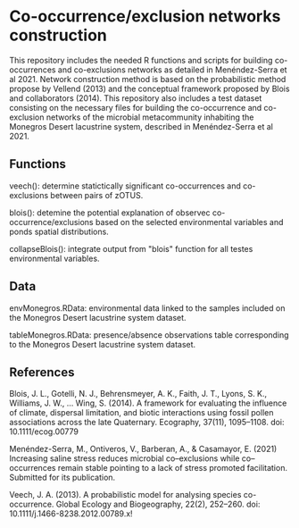 # Co-occurrence/exclusion networks construction

This repository includes the needed R functions and scripts for building co-occurrences and co-exclusions networks as detailed in Menéndez-Serra et al 2021. Network construction method is based on the probabilistic method propose by Vellend (2013) and the conceptual framework proposed by Blois and collaborators (2014). This repository also includes a test dataset consisting on the necessary files for building the co-occurrence and co-exclusion networks of the microbial metacommunity inhabiting the Monegros Desert lacustrine system, described in Menéndez-Serra et al 2021. 

## Functions

veech(): determine statictically significant co-occurrences and co-exclusions between pairs of zOTUS.

blois(): detemine the potential explanation of observec co-occurrence/exclusions based on the selected environmental variables and ponds spatial distributions.

collapseBlois(): integrate output from "blois" function for all testes environmental variables.

## Data

envMonegros.RData: environmental data linked to the samples included on the Monegros Desert lacustrine system dataset.

tableMonegros.RData: presence/absence observations table corresponding to the Monegros Desert lacustrine system dataset.


## References

Blois, J. L., Gotelli, N. J., Behrensmeyer, A. K., Faith, J. T., Lyons, S. K., Williams, J. W., … Wing, S. (2014). A framework for evaluating the influence of climate, dispersal limitation, and biotic interactions using fossil pollen associations across the late Quaternary. Ecography, 37(11), 1095–1108. doi: 10.1111/ecog.00779

Menéndez-Serra, M., Ontiveros, V., Barberan, A., & Casamayor, E. (2021) Increasing saline stress reduces microbial co–exclusions while co–occurrences remain stable pointing to a lack of stress promoted facilitation. Submitted for its publication.

Veech, J. A. (2013). A probabilistic model for analysing species co-occurrence. Global Ecology and Biogeography, 22(2), 252–260. doi: 10.1111/j.1466-8238.2012.00789.x!
